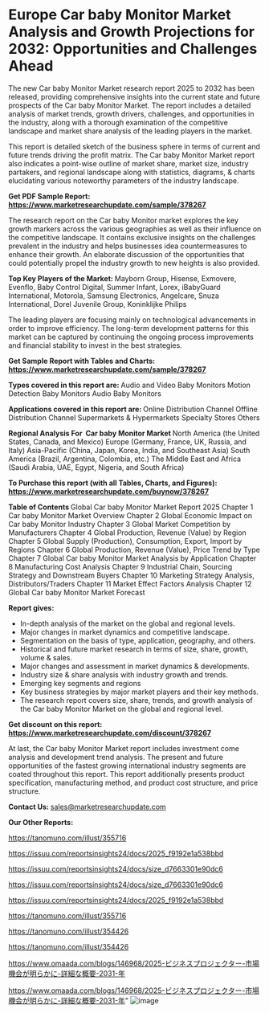 # Europe Car baby Monitor Market Analysis and Growth Projections for 2032: Opportunities and Challenges Ahead

The new Car baby Monitor Market research report 2025 to 2032 has been released, providing comprehensive insights into the current state and future prospects of the Car baby Monitor Market. The report includes a detailed analysis of market trends, growth drivers, challenges, and opportunities in the industry, along with a thorough examination of the competitive landscape and market share analysis of the leading players in the market.

This report is detailed sketch of the business sphere in terms of current and future trends driving the profit matrix. The Car baby Monitor Market report also indicates a point-wise outline of market share, market size, industry partakers, and regional landscape along with statistics, diagrams, &amp; charts elucidating various noteworthy parameters of the industry landscape.

<strong><b>Get PDF Sample Report: <a href=https://www.marketresearchupdate.com/sample/378267>https://www.marketresearchupdate.com/sample/378267</a></b></strong>

The research report on the Car baby Monitor market explores the key growth markers across the various geographies as well as their influence on the competitive landscape. It contains exclusive insights on the challenges prevalent in the industry and helps businesses idea countermeasures to enhance their growth. An elaborate discussion of the opportunities that could potentially propel the industry growth to new heights is also provided.

<strong><b>Top Key Players of the Market:
</b></strong>Mayborn Group, Hisense, Exmovere, Evenflo, Baby Control Digital, Summer Infant, Lorex, iBabyGuard International, Motorola, Samsung Electronics, Angelcare, Snuza International, Dorel Juvenile Group, Koninklijke Philips<strong><b>
</b></strong>

The leading players are focusing mainly on technological advancements in order to improve efficiency. The long-term development patterns for this market can be captured by continuing the ongoing process improvements and financial stability to invest in the best strategies.

<strong><b>Get Sample Report with Tables and Charts: <a href=https://www.marketresearchupdate.com/sample/378267>https://www.marketresearchupdate.com/sample/378267</a></b></strong>

<strong><b>Types covered in this report are:
</b></strong>Audio and Video Baby Monitors
Motion Detection Baby Monitors
Audio Baby Monitors<strong><b>
</b></strong>

<strong><b>Applications covered in this report are:
</b></strong>Online Distribution Channel
Offline Distribution Channel
Supermarkets & Hypermarkets
Specialty Stores
Others<strong><b>
</b></strong>

<strong><b>Regional Analysis For  Car baby Monitor Market</b></strong><strong><b>
</b></strong>North America (the United States, Canada, and Mexico)
Europe (Germany, France, UK, Russia, and Italy)
Asia-Pacific (China, Japan, Korea, India, and Southeast Asia)
South America (Brazil, Argentina, Colombia, etc.)
The Middle East and Africa (Saudi Arabia, UAE, Egypt, Nigeria, and South Africa)

<strong><b>To Purchase this report (with all Tables, Charts, and Figures): <a href=https://www.marketresearchupdate.com/buynow/378267>https://www.marketresearchupdate.com/buynow/378267</a></b></strong>

<strong><b>Table of Contents</b></strong><strong><b>
</b></strong>Global Car baby Monitor Market Report 2025
Chapter 1 Car baby Monitor Market Overview
Chapter 2 Global Economic Impact on Car baby Monitor Industry
Chapter 3 Global Market Competition by Manufacturers
Chapter 4 Global Production, Revenue (Value) by Region
Chapter 5 Global Supply (Production), Consumption, Export, Import by Regions
Chapter 6 Global Production, Revenue (Value), Price Trend by Type
Chapter 7 Global Car baby Monitor Market Analysis by Application
Chapter 8 Manufacturing Cost Analysis
Chapter 9 Industrial Chain, Sourcing Strategy and Downstream Buyers
Chapter 10 Marketing Strategy Analysis, Distributors/Traders
Chapter 11 Market Effect Factors Analysis
Chapter 12 Global Car baby Monitor Market Forecast

<strong><b>Report gives:</b></strong>

- In-depth analysis of the market on the global and regional levels.
- Major changes in market dynamics and competitive landscape.
- Segmentation on the basis of type, application, geography, and others.
- Historical and future market research in terms of size, share, growth, volume &amp; sales.
- Major changes and assessment in market dynamics &amp; developments.
- Industry size &amp; share analysis with industry growth and trends.
- Emerging key segments and regions
- Key business strategies by major market players and their key methods.
- The research report covers size, share, trends, and growth analysis of the Car baby Monitor Market on the global and regional level.

<strong><b>Get discount on this report: <a href=https://www.marketresearchupdate.com/discount/378267>https://www.marketresearchupdate.com/discount/378267</a></b></strong>

At last, the Car baby Monitor Market report includes investment come analysis and development trend analysis. The present and future opportunities of the fastest growing international industry segments are coated throughout this report. This report additionally presents product specification, manufacturing method, and product cost structure, and price structure.

<strong><b>Contact Us:
</b></strong>sales@marketresearchupdate.com

<strong>Our Other Reports:</strong>

<a href=https://tanomuno.com/illust/355716>https://tanomuno.com/illust/355716</a>

<a href=https://issuu.com/reportsinsights24/docs/2025_f9192e1a538bbd>https://issuu.com/reportsinsights24/docs/2025_f9192e1a538bbd</a>

<a href=https://issuu.com/reportsinsights24/docs/size_d7663301e90dc6>https://issuu.com/reportsinsights24/docs/size_d7663301e90dc6</a>

<a href=https://issuu.com/reportsinsights24/docs/size_d7663301e90dc6>https://issuu.com/reportsinsights24/docs/size_d7663301e90dc6</a>

<a href=https://issuu.com/reportsinsights24/docs/2025_f9192e1a538bbd>https://issuu.com/reportsinsights24/docs/2025_f9192e1a538bbd</a>

<a href=https://tanomuno.com/illust/355716>https://tanomuno.com/illust/355716</a>

<a href=https://tanomuno.com/illust/354426>https://tanomuno.com/illust/354426</a>

<a href=https://tanomuno.com/illust/354426>https://tanomuno.com/illust/354426</a>

<a href=https://www.omaada.com/blogs/146968/2025-ビジネスプロジェクター-市場機会が明らかに-詳細な概要-2031-年>https://www.omaada.com/blogs/146968/2025-ビジネスプロジェクター-市場機会が明らかに-詳細な概要-2031-年</a>

<a href=https://www.omaada.com/blogs/146968/2025-ビジネスプロジェクター-市場機会が明らかに-詳細な概要-2031-年>https://www.omaada.com/blogs/146968/2025-ビジネスプロジェクター-市場機会が明らかに-詳細な概要-2031-年</a>"
![image](https://github.com/user-attachments/assets/e52cfd92-7188-4cec-a0a5-9c97d981f30c)
